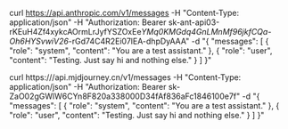 curl https://api.anthropic.com/v1/messages -H "Content-Type: application/json" -H "Authorization: Bearer sk-ant-api03-rKEuH4Zf4xykcAOrmLrJyfYSZOxEe*YMq0KMGdq4GnLMnMf96jkfCQa-Oh6HYSvwiV26*-rGd74C4R2Ei07lEA-dhpDyAAA" -d "{ \"messages\": [ { \"role\": \"system\", \"content\": \"You are a test assistant.\" }, { \"role\": \"user\", \"content\": \"Testing. Just say hi and nothing else.\" } ] }"

curl https:///api.mjdjourney.cn/v1/messages -H "Content-Type: application/json" -H "Authorization: Bearer sk-ZaO02gGWlW6CYn8F820a338000D34fAf836aFc1846100e7f" -d "{ \"messages\": [ { \"role\": \"system\", \"content\": \"You are a test assistant.\" }, { \"role\": \"user\", \"content\": \"Testing. Just say hi and nothing else.\" } ] }"
